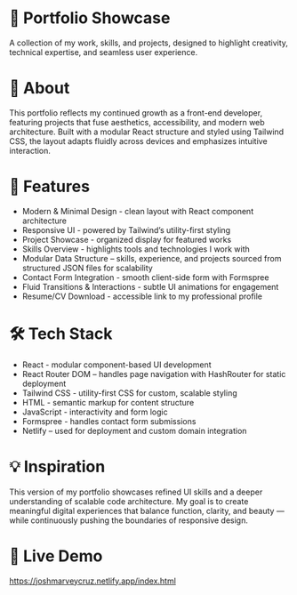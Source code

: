 # 🎨 Portfolio Showcase
A collection of my work, skills, and projects, designed to highlight creativity, technical expertise, and seamless user experience.

# 📖 About 
This portfolio reflects my continued growth as a front-end developer, featuring projects that fuse aesthetics, accessibility, and modern web architecture. Built with a modular React structure and styled using Tailwind CSS, the layout adapts fluidly across devices and emphasizes intuitive interaction.

# 🚀 Features
- Modern & Minimal Design - clean layout with React component architecture
- Responsive UI - powered by Tailwind’s utility-first styling
- Project Showcase - organized display for featured works
- Skills Overview - highlights tools and technologies I work with
- Modular Data Structure – skills, experience, and projects sourced from structured JSON files for scalability
- Contact Form Integration - smooth client-side form with Formspree
- Fluid Transitions & Interactions - subtle UI animations for engagement
- Resume/CV Download - accessible link to my professional profile

# 🛠️ Tech Stack
- React - modular component-based UI development
- React Router DOM – handles page navigation with HashRouter for static deployment
- Tailwind CSS - utility-first CSS for custom, scalable styling
- HTML - semantic markup for content structure
- JavaScript - interactivity and form logic
- Formspree - handles contact form submissions
- Netlify – used for deployment and custom domain integration

# 💡 Inspiration
This version of my portfolio showcases refined UI skills and a deeper understanding of scalable code architecture. My goal is to create meaningful digital experiences that balance function, clarity, and beauty — while continuously pushing the boundaries of responsive design.

# 🔗 Live Demo
https://joshmarveycruz.netlify.app/index.html
